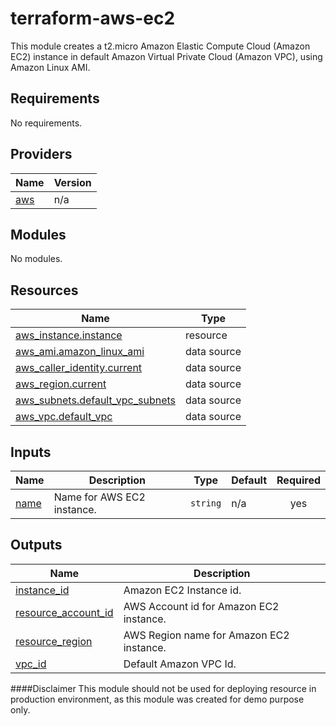 # terraform-aws-ec2
This module creates a t2.micro Amazon Elastic Compute Cloud (Amazon EC2) instance in default Amazon Virtual Private Cloud (Amazon VPC), using Amazon Linux AMI.

<!-- BEGIN_TF_DOCS -->
## Requirements

No requirements.

## Providers

| Name | Version |
|------|---------|
| <a name="provider_aws"></a> [aws](#provider\_aws) | n/a |

## Modules

No modules.

## Resources

| Name | Type |
|------|------|
| [aws_instance.instance](https://registry.terraform.io/providers/hashicorp/aws/latest/docs/resources/instance) | resource |
| [aws_ami.amazon_linux_ami](https://registry.terraform.io/providers/hashicorp/aws/latest/docs/data-sources/ami) | data source |
| [aws_caller_identity.current](https://registry.terraform.io/providers/hashicorp/aws/latest/docs/data-sources/caller_identity) | data source |
| [aws_region.current](https://registry.terraform.io/providers/hashicorp/aws/latest/docs/data-sources/region) | data source |
| [aws_subnets.default_vpc_subnets](https://registry.terraform.io/providers/hashicorp/aws/latest/docs/data-sources/subnets) | data source |
| [aws_vpc.default_vpc](https://registry.terraform.io/providers/hashicorp/aws/latest/docs/data-sources/vpc) | data source |

## Inputs

| Name | Description | Type | Default | Required |
|------|-------------|------|---------|:--------:|
| <a name="input_name"></a> [name](#input\_name) | Name for AWS EC2 instance. | `string` | n/a | yes |

## Outputs

| Name | Description |
|------|-------------|
| <a name="output_instance_id"></a> [instance\_id](#output\_instance\_id) | Amazon EC2 Instance id. |
| <a name="output_resource_account_id"></a> [resource\_account\_id](#output\_resource\_account\_id) | AWS Account id for Amazon EC2 instance. |
| <a name="output_resource_region"></a> [resource\_region](#output\_resource\_region) | AWS Region name for Amazon EC2 instance. |
| <a name="output_vpc_id"></a> [vpc\_id](#output\_vpc\_id) | Default Amazon VPC Id. |
<!-- END_TF_DOCS -->


####Disclaimer
This module should not be used for deploying resource in production environment, as this module was created for demo purpose only.
